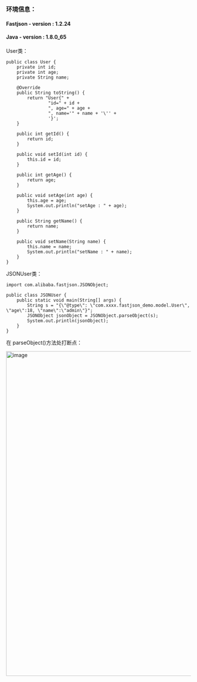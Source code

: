 ### 环境信息：
#### Fastjson - version : 1.2.24
#### Java - version : 1.8.0_65

User类：

```
public class User {
    private int id;
    private int age;
    private String name;

    @Override
    public String toString() {
        return "User{" +
                "id=" + id +
                ", age=" + age +
                ", name='" + name + '\'' +
                '}';
    }

    public int getId() {
        return id;
    }

    public void setId(int id) {
        this.id = id;
    }

    public int getAge() {
        return age;
    }

    public void setAge(int age) {
        this.age = age;
        System.out.println("setAge : " + age);
    }

    public String getName() {
        return name;
    }

    public void setName(String name) {
        this.name = name;
        System.out.println("setName : " + name);
    }
}
```

JSONUser类：

```
import com.alibaba.fastjson.JSONObject;

public class JSONUser {
    public static void main(String[] args) {
        String s = "{\"@type\": \"com.xxxx.fastjson_demo.model.User\", \"age\":18, \"name\":\"admin\"}";
        JSONObject jsonObject = JSONObject.parseObject(s);
        System.out.println(jsonObject);
    }
}
```

在 parseObject()方法处打断点：

<img width="886" alt="image" src="https://github.com/user-attachments/assets/e4b654ae-84b2-4492-8853-ec9f1380c372" />



